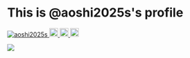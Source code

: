 # This is @aoshi2025s's profile

<p align="left">
  <a href="https://github.com/aoshi2025s/aoshi2025s/">
    <img src="https://komarev.com/ghpvc/?username=aoshi2025s" alt="aoshi2025s" />
  </a>
  <a href="https://github.com/aoshi2025s">
    <img height="20" src="https://img.shields.io/github/followers/aoshi2025s?label=follow&logo=github&style=flat" />
  </a>
  <a href="http://qiita.com/aoshi2025s">
    <img height="20" src="https://qiita-badge.apiapi.app/s/aoshi2025s/posts.svg" />
  </a>
  <//qiita.com/aoshi2025s">
    <img height="20" src="https://qiita-badge.apiapi.app/s/aoshi2025s/contributions.svg" />
  </a>
</p>
<div>
  <a>
    <img src="https://github-readme-stats.vercel.app/api/top-langs/?username=aoshi2025s&layout=compact&theme=dracula" />
  </a>
</div>

<!---
aoshi2025s/aoshi2025s is a ✨ special ✨ repository because its `README.md` (this file) appears on your GitHub profile.
You can click the Preview link to take a look at your changes.
--->
